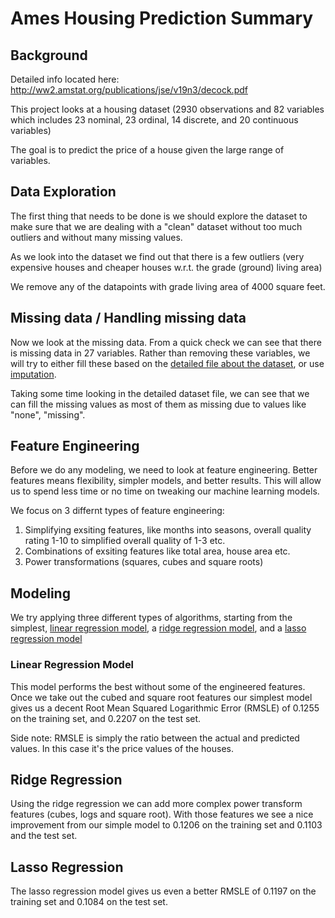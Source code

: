 # Ames Housing Prediction Summary

## Background

Detailed info located here: http://ww2.amstat.org/publications/jse/v19n3/decock.pdf

This project looks at a housing dataset (2930 observations and 82 variables which includes 23 nominal, 23 ordinal, 14 discrete, and 20 continuous variables)

The goal is to predict the price of a house given the large range of variables.

## Data Exploration

The first thing that needs to be done is we should explore the dataset to make sure that we are dealing with a "clean" dataset without too much outliers and without many missing values.

As we look into the dataset we find out that there is a few outliers (very expensive houses and cheaper houses w.r.t. the grade (ground) living area)

We remove any of the datapoints with grade living area of 4000 square feet.

## Missing data / Handling missing data

Now we look at the missing data. From a quick check we can see that there is missing data in 27 variables. Rather than removing these variables, we will try to either fill these based on the [detailed file about the dataset](https://github.com/jjaniuk/ames_housing_prediction/blob/master/AmesHousing.txt), or use [imputation](https://en.wikipedia.org/wiki/Imputation_(statistics)).

Taking some time looking in the detailed dataset file, we can see that we can fill the missing values as most of them as missing due to values like "none", "missing".

## Feature Engineering

Before we do any modeling, we need to look at feature engineering. Better features means flexibility, simpler models, and better results. This will allow us to spend less time or no time on tweaking our machine learning models.

We focus on 3 differnt types of feature engineering:
1. Simplifying exsiting features, like months into seasons, overall quality rating 1-10 to simplified overall quality of 1-3 etc.
2. Combinations of exsiting features like total area, house area etc.
3. Power transformations (squares, cubes and square roots)

## Modeling

We try applying three different types of algorithms, starting from the simplest, [linear regression model](https://en.wikipedia.org/wiki/Linear_regression), a [ridge regression model](https://en.wikipedia.org/wiki/Tikhonov_regularization), and a [lasso regression model](https://en.wikipedia.org/wiki/Lasso_(statistics))

### Linear Regression Model
This model performs the best without some of the engineered features. Once we take out the cubed and square root features our simplest model gives us a decent Root Mean Squared Logarithmic Error (RMSLE) of 0.1255 on the training set,
and 0.2207 on the test set.

Side note: RMSLE is simply the ratio between the actual and predicted values. In this case it's the price values of the houses. 

## Ridge Regression
Using the ridge regression we can add more complex power transform features (cubes, logs and square root). With those features we see a nice improvement from our simple model to 0.1206 on the training set and 0.1103 and the test set.

## Lasso Regression
The lasso regression model gives us even a better RMSLE of 0.1197 on the training set and 0.1084 on the test set.